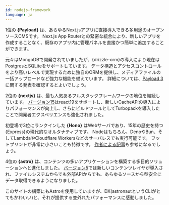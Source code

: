 ```yaml
---
id: nodejs-framework
language: ja
---
```


1位の **{Payload}** は、あらゆるNext.jsアプリに直接導入できる多用途のオープンソースCMSです。
Next.js App Routerとの緊密な統合により、新しいアプリを作成することなく、既存のアプリ内に管理パネルを直接かつ簡単に追加することができます。

元々はMongoDBで開発されていましたが、{drizzle-orm}の導入により現在はPostgresとSQLiteをサポートしています。
データ構造とアクセスコントロールをより高いレベルで実現するために独自のORMを提供し、メディアファイルの一括アップロードなど強力な機能を備えています。
詳細については、[Payload 3](https://payloadcms.com/blog/payload-30-the-first-cms-that-installs-directly-into-any-nextjs-app)に関する発表を確認するとよいでしょう。

2位の **{nextjs}** は、最も人気あるフルスタックフレームワークの地位を継続しています。
[バージョン15](https://nextjs.org/blog/next-15)はreact19をサポートし、新しいCacheAPIの導入によりパフォーマンスが向上し、さらにビルドツールとしてTurbopackを導入したことで開発者エクスペリエンスも強化されました。

初登場で3位にランクインした **{Hono}** はWebサーバであり、15年の歴史を持つ{Express}の現代的なオルタナティブです。
Nodeはもちろん、DenoやBun、そしてLambdaやCloudflare Workersなどのサーバレスでも実行可能です。
フットプリントが非常に小さいことも特徴です。
[作者による記事](https://blog.cloudflare.com/the-story-of-web-framework-hono-from-the-creator-of-hono/)も参考になるでしょう。

4位の **{astro}** は、コンテンツの多いアプリケーションを構築する多目的ソリューションへと進化しました。
[バージョン5](https://astro.build/blog/astro-5/)では新しいコンテンツレイヤが導入され、ファイルシステムからでも外部APIからでも、あらゆるソースから型安全にデータ取得できるようになりました。

このサイトの構築にもAstroを使用していますが、DX(astronautというCLIがとてもかわいい)と、それが提供する並外れたパフォーマンスに感動しました。
